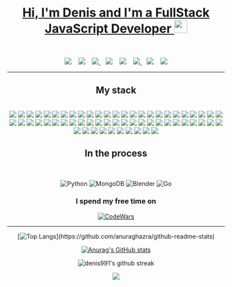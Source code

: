 <div class="welcome" align="center">
  <a href="https://t.me/d9911">
    <h1>
      <span data-i18n="hi">Hi, I'm Denis and I'm a FullStack JavaScript Developer</span>
      <img src="https://media.giphy.com/media/hvRJCLFzcasrR4ia7z/giphy.gif" width="30px" />
    </h1>
  </a>

  <!-- https://github-readme-stats.vercel.app/api?username=denis991&show_icons=true&theme=chartreuse-dark&hide=dark -->

  <br />
  <!-- Можно связаться : [Instagram](https://www.instagram.com/denis.991/)[VK](https://vk.com/denis991)      -->
</div>

<p class="links" align="center" align="right">
  <a ![telegram] target="_blank" href="https://t.me/d9911"><img src="https://img.shields.io/badge/Telegram-2CA5E0?style=for-the-badge&logo=telegram&logoColor=white" /></a>
  &nbsp;&nbsp;
  <a ![Gmail] target="_blank" href="mailto:d.99113@gmail.com"><img src="https://img.shields.io/badge/Gmail-D14836?style=for-the-badge&logo=gmail&logoColor=white" /></a>
  &nbsp;&nbsp;
  <a ![Instagram] target="_blank" href="https://www.instagram.com/denis.991/">
    <img src="https://img.shields.io/badge/Instagram-%23E4405F.svg?style=for-the-badge&logo=Instagram&logoColor=white" />
  </a>
  &nbsp;&nbsp;
  <a ![Twitch] target="_blank" href="https://www.twitch.tv/d991/"><img src="https://img.shields.io/badge/Twitch-%239146FF.svg?style=for-the-badge&logo=Twitch&logoColor=white" /></a>
  &nbsp;&nbsp;
  <a ![Twitter] target="_blank" href="https://twitter.com/DenisG991"><img src="https://img.shields.io/badge/Twitter-%231DA1F2.svg?style=for-the-badge&logo=Twitter&logoColor=white" /></a>
  &nbsp;&nbsp;
  <a ![discor] target="_blank" href="https://discordapp.com/users/530670229903376385">
    <img src="https://img.shields.io/badge/%3CServer%3E-%237289DA.svg?style=for-the-badge&logo=discord&logoColor=white" />
  </a>
  &nbsp;&nbsp;
  <a ![GitLab] target="_blank" href="https://gitlab.com/denis991"><img src="https://img.shields.io/badge/GitLab-330F63?style=for-the-badge&logo=gitlab&logoColor=white" /></a>
  &nbsp;&nbsp;
  <a ![Stack_Overflow] target="_blank" href="https://ru.stackoverflow.com/users/447006/den-good">
    <img src="https://img.shields.io/badge/Stack_Overflow-FE7A16?style=for-the-badge&logo=stack-overflow&logoColor=white" />
  </a>
  <!--
<a ![linkedin] target="\_blank" href="https://www.linkedin.com/in/den991/"><img
      src="https://img.shields.io/badge/LinkedIn-0077B5?style=for-the-badge&logo=linkedin&logoColor=white" /></a>
![WeChat](https://img.shields.io/badge/WeChat-07C160?style=for-the-badge&logo=wechat&logoColor=white)
![Facebook](https://img.shields.io/badge/Facebook-%231877F2.svg?style=for-the-badge&logo=Facebook&logoColor=white)
 <div align="center" line-height: 0.9em >
![Pinterest](https://img.shields.io/badge/Pinterest-%23E60023.svg?style=for-the-badge&logo=Pinterest&logoColor=white)
![Reddit](https://img.shields.io/badge/Reddit-FF4500?style=for-the-badge&logo=reddit&logoColor=white)
![Protonmail](https://img.shields.io/badge/ProtonMail-8B89CC?style=for-the-badge&logo=protonmail&logoColor=white)
![YouTube](https://img.shields.io/badge/YouTube-%23FF0000.svg?style=for-the-badge&logo=YouTube&logoColor=white)
      </div>
  -->
</p>
<hr />

<h2 data-i18n="my-stack" align="center">My stack</h2>
<br />

<div class="skills" align="center" line-height: 0.9em>
  <img ![JavaScript] src="https://img.shields.io/badge/javascript-%23323330.svg?style=for-the-badge&logo=javascript&logoColor=%23F7DF1E" />
  <img ![PHP] src="https://img.shields.io/badge/php-%23777BB4.svg?style=for-the-badge&logo=php&logoColor=white" />
  <img ![CSS3] src="https://img.shields.io/badge/css3-%231572B6.svg?style=for-the-badge&logo=css3&logoColor=white" />
  <img ![SASS] src="https://img.shields.io/badge/SASS-hotpink.svg?style=for-the-badge&logo=SASS&logoColor=white" />
  <img ![HTML5] src="https://img.shields.io/badge/html5-%23E34F26.svg?style=for-the-badge&logo=html5&logoColor=white" />
  <img ![Hbs] src="https://img.shields.io/badge/Handlebars.js-f0772b?style=for-the-badge&logo=handlebarsdotjs&logoColor=black" />
  <img ![NodeJS] src="https://img.shields.io/badge/node.js-6DA55F?style=for-the-badge&logo=node.js&logoColor=white" />
  <img ![NPM] src="https://img.shields.io/badge/NPM-%23000000.svg?style=for-the-badge&logo=npm&logoColor=white" />
  <img ![Yarn] src="https://img.shields.io/badge/yarn-%232C8EBB.svg?style=for-the-badge&logo=yarn&logoColor=white" />
  <img ![Heroku] src="https://img.shields.io/badge/heroku-%23430098.svg?style=for-the-badge&logo=heroku&logoColor=white" />
  <img ![Jest] src="https://img.shields.io/badge/-jest-%23C21325?style=for-the-badge&logo=jest&logoColor=white" />
  <img ![Postgres] src="https://img.shields.io/badge/postgres-%23316192.svg?style=for-the-badge&logo=postgresql&logoColor=white" />
  <img ![Sequelize] src="https://img.shields.io/badge/Sequelize-52B0E7?style=for-the-badge&logo=Sequelize&logoColor=white" />
  <img ![Express.js] src="https://img.shields.io/badge/express.js-%23404d59.svg?style=for-the-badge&logo=express&logoColor=%2361DAFB" />
  <img ![React] src="https://img.shields.io/badge/react-%2320232a.svg?style=for-the-badge&logo=react&logoColor=%2361DAFB" />
  <img ![React-Router] src="https://img.shields.io/badge/React_Router-CA4245?style=for-the-badge&logo=react-router&logoColor=white" />
  <img ![Redux] src="https://img.shields.io/badge/redux-%23593d88.svg?style=for-the-badge&logo=redux&logoColor=white" />
  <img ![Saga] src="https://img.shields.io/badge/Redux%20saga-86D46B?style=for-the-badge&logo=redux%20saga&logoColor=999999" />
  <img ![Socket.io] src="https://img.shields.io/badge/Socket.io-black?style=for-the-badge&logo=socket.io&badgeColor=010101" />
  <img ![WordPress] src="https://img.shields.io/badge/WordPress-%23117AC9.svg?style=for-the-badge&logo=WordPress&logoColor=white" />
  <img ![MUI] src="https://img.shields.io/badge/MUI-%230081CB.svg?style=for-the-badge&logo=mui&logoColor=white" />
  <img ![Bootstrap] src="https://img.shields.io/badge/bootstrap-%23563D7C.svg?style=for-the-badge&logo=bootstrap&logoColor=white" />
  <img ![Babel] src="https://img.shields.io/badge/Babel-F9DC3e?style=for-the-badge&logo=babel&logoColor=black" />
  <img ![ESLint] src="https://img.shields.io/badge/ESLint-4B3263?style=for-the-badge&logo=eslint&logoColor=white" />
  <img ![prettier] src="https://img.shields.io/badge/prettier-1A2C34?style=for-the-badge&logo=prettier&logoColor=F7BA3E" />
  <img ![Git] src="https://img.shields.io/badge/git-%23F05033.svg?style=for-the-badge&logo=git&logoColor=white" />
  <img ![GitHub] src="https://img.shields.io/badge/github-%23121011.svg?style=for-the-badge&logo=github&logoColor=white" />
  <img ![Arduino] src="https://img.shields.io/badge/Arduino-00979D?style=for-the-badge&logo=Arduino&logoColor=white" />
  <img ![Postman] src="https://img.shields.io/badge/Postman-FF6C37?style=for-the-badge&logo=Postman&logoColor=white" />
  <img ![MySQL] src="https://img.shields.io/badge/mysql-%2300f.svg?style=for-the-badge&logo=mysql&logoColor=white" />
  <img ![jQuery] src="https://img.shields.io/badge/jQuery-0769AD?style=for-the-badge&logo=jquery&logoColor=white" />
  <img ![Figma] src="https://img.shields.io/badge/Figma-F24E1E?style=for-the-badge&logo=figma&logoColor=white" />
  <img ![TypeScript] src="https://img.shields.io/badge/typescript-%23007ACC.svg?style=for-the-badge&logo=typescript&logoColor=white" />
  <img ![Pug] src="https://img.shields.io/badge/Pug-FFF?style=for-the-badge&logo=pug&logoColor=A86454" />
  <img ![Nginx] src="https://img.shields.io/badge/nginx-%23009639.svg?style=for-the-badge&logo=nginx&logoColor=white" />
  <img ![Webpack] src="https://img.shields.io/badge/webpack-%238DD6F9.svg?style=for-the-badge&logo=webpack&logoColor=black" />
  <img ![Docker] src="https://img.shields.io/badge/docker-%230db7ed.svg?style=for-the-badge&logo=docker&logoColor=white" />
  <img ![Laravel] src="https://img.shields.io/badge/laravel-%23FF2D20.svg?style=for-the-badge&logo=laravel&logoColor=white" />
  <img ![terraform] src="https://img.shields.io/badge/Terraform-7B42BC?style=for-the-badge&logo=terraform&logoColor=white" />
  <img ![Vue.js] src="https://img.shields.io/badge/vuejs-%2335495e.svg?style=for-the-badge&logo=vuedotjs&logoColor=%234FC08D" />
  <img ![grafana] src="https://img.shields.io/badge/Grafana-F2F4F9?style=for-the-badge&logo=grafana&logoColor=orange&labelColor=F2F4F9" />
  <img ![prometheus] src="https://img.shields.io/badge/Prometheus-000000?style=for-the-badge&logo=prometheus&labelColor=000000" />
  <img ![editorconfig] src="https://img.shields.io/badge/Editor%20Config-E0EFEF?style=for-the-badge&logo=editorconfig&logoColor=000" />
  <img ![GitLab CI] src="https://img.shields.io/badge/gitlab%20ci-%23181717.svg?style=for-the-badge&logo=gitlab&logoColor=white" />
  <img ![Gulp] src="https://img.shields.io/badge/GULP-%23CF4647.svg?style=for-the-badge&logo=gulp&logoColor=white" />
  <img ![i18next] src="https://img.shields.io/static/v1?style=for-the-badge&message=i18next&color=26A69A&logo=i18next&logoColor=FFFFFF&label=" />
  <img ![Anaconda] src="https://img.shields.io/static/v1?style=for-the-badge&message=Anaconda&color=44A833&logo=Anaconda&logoColor=FFFFFF&label=" />
  <img ![TailwindCSS] src="https://img.shields.io/badge/tailwindcss-%2338B2AC.svg?style=for-the-badge&logo=tailwind-css&logoColor=white" />
  <img ![PostCSS] src="https://img.shields.io/static/v1?style=for-the-badge&message=PostCSS&color=DD3A0A&logo=PostCSS&logoColor=FFFFFF&label=" />
  <img ![Ant Design] src="https://img.shields.io/static/v1?style=for-the-badge&message=Ant+Design&color=0170FE&logo=Ant+Design&logoColor=FFFFFF&label=" />
  <img ![Quasar] src="https://img.shields.io/static/v1?style=for-the-badge&message=Quasar&color=050A14&logo=Quasar&logoColor=FFFFFF&label=" />
  <img ![Redis] src="https://img.shields.io/static/v1?style=for-the-badge&message=Redis&color=FF4438&logo=Redis&logoColor=FFFFFF&label=" />
  <img ![Next TS] src="https://img.shields.io/badge/Next-black?style=for-the-badge&logo=next.js&logoColor=white" />
  <img ![Swagger] src="https://img.shields.io/badge/-Swagger-%23Clojure?style=for-the-badge&logo=swagger&logoColor=white" />
  <img ![PM2] src="https://img.shields.io/static/v1?style=for-the-badge&message=PM2&color=2B037A&logo=PM2&logoColor=FFFFFF&label=" />
  <img ![JWT] src="https://img.shields.io/badge/JWT-000000?style=for-the-badge&logo=JSON%20web%20tokens&logoColor=white" />
  <img ![nuxt js] src="https://img.shields.io/badge/nuxt%20js-00C58E?style=for-the-badge&logo=nuxtdotjs&logoColor=white" />
  <img ![.ENV] src="https://img.shields.io/static/v1?style=for-the-badge&message=.ENV&color=222222&logo=.ENV&logoColor=ECD53F&label=" />
  <img ![PostCss] src="https://img.shields.io/badge/postcss-DD3A0A?style=for-the-badge&logo=postcss&logoColor=white" />
  <img ![Apache Kafka] src="https://img.shields.io/static/v1?style=for-the-badge&message=Apache+Kafka&color=231F20&logo=Apache+Kafka&logoColor=FFFFFF&label=" />
</div>

<!--  <div align="center" line-height: 0.9em >
   ![Miro](https://img.shields.io/badge/Miro-050038?style=for-the-badge&logo=Miro&logoColor=white)
   ![Notion](https://img.shields.io/badge/Notion-%23000000.svg?style=for-the-badge&logo=notion&logoColor=white)
   ![Figma](https://img.shields.io/badge/Figma-F24E1E?style=for-the-badge&logo=figma&logoColor=white)

   ![Codewars](https://img.shields.io/badge/Codewars-B1361E?style=for-the-badge&logo=codewars&logoColor=grey)
   ![MDN Web Docs](https://img.shields.io/badge/MDN_Web_Docs-black?style=for-the-badge&logo=mdnwebdocs&logoColor=white)

   ![Ubuntu](https://img.shields.io/badge/Ubuntu-E95420?style=for-the-badge&logo=ubuntu&logoColor=white)
   ![macOS](https://img.shields.io/badge/mac%20os-000000?style=for-the-badge&logo=macos&logoColor=F0F0F0)
   ![PhpStorm](https://img.shields.io/badge/phpstorm-143?style=for-the-badge&logo=phpstorm&logoColor=black&color=black&labelColor=darkorchid)
   ![WebStorm](https://img.shields.io/badge/webstorm-143?style=for-the-badge&logo=webstorm&logoColor=white&color=black)
   ![Xcode](https://img.shields.io/badge/Xcode-007ACC?style=for-the-badge&logo=Xcode&logoColor=white)
   ![Sublime Text](https://img.shields.io/badge/sublime_text-%23575757.svg?style=for-the-badge&logo=sublime-text&logoColor=important)
   ![Visual Studio Code](https://img.shields.io/badge/Visual%20Studio%20Code-0078d7.svg?style=for-the-badge&logo=visual-studio-code&logoColor=white)
   ![iterm2]  (https://img.shields.io/badge/iTerm2-000000?style=for-the-badge&logo=iterm2&logoColor=white)
    </div> -->

<h2 align="center" data-i18n="process">In the process</h2>
<br />
<div class="process" align="center">

![Python](https://img.shields.io/badge/python-3670A0?style=for-the-badge&logo=python&logoColor=ffdd54)
![MongoDB](https://img.shields.io/badge/MongoDB-%234ea94b.svg?style=for-the-badge&logo=mongodb&logoColor=white)
![Blender](https://img.shields.io/badge/blender-%23F5792A.svg?style=for-the-badge&logo=blender&logoColor=white)
![Go](https://img.shields.io/badge/go-%2300ADD8.svg?style=for-the-badge&logo=go&logoColor=white)

</div>

<div class="free-time" align="center">
  <h3 data-i18n="free-time-h3">I spend my free time on</h3>

  <!-- ![Codewars](https://www.codewars.com/users/d9911/badges/large) -->

[![CodeWars](https://www.codewars.com/users/d9911/badges/small?theme=light)](https://www.codewars.com/users/d9911)

</div>

<hr />

<div class="graphics" align="center">

[![Top
  Langs](https://github-readme-stats.vercel.app/api/top-langs/?username=denis991&layout=compact&langs_count=10&theme=chartreuse-dark&?)](https://github.com/anuraghazra/github-readme-stats)

[![Anurag's GitHub stats](https://github-readme-stats.vercel.app/api?username=denis991&show_icons=true&theme=chartreuse-dark&hide=dark)](https://github.com/anuraghazra/github-readme-stats)

![denis991's github streak](https://github-readme-streak-stats.herokuapp.com/?user=denis991&theme=chartreuse-dark)

  <!--
  ![denis991's GitHub activity
  graph](https://activity-graph.herokuapp.com/graph?username=denis991&hide_border=true&theme=chartreuse-dark)-->
</div>

<div class="statistic" align="center">
  <img src="https://komarev.com/ghpvc/?username=denis991&style=flat-square&color=blue" alt="" />

  <br />
  <a target="_blank" href="https://mynickname.com/d991"><img src="https://mynickname.com/forum6t0/d991.gif" /></a>
  <br />
</div>
